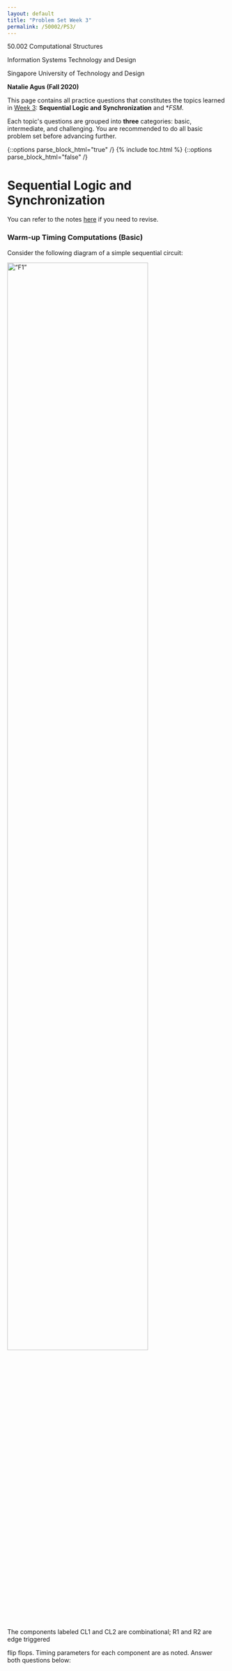 ```yaml
---
layout: default
title: "Problem Set Week 3"
permalink: /50002/PS3/
---
```

50.002 Computational Structures 

Information Systems Technology and Design 

Singapore University of Technology and Design 

**Natalie Agus (Fall 2020)**


This page contains all practice questions that constitutes the topics learned in <ins>Week 3</ins>: **Sequential Logic and Synchronization** and **FSM*. 

Each topic's questions are grouped into **three** categories: basic, intermediate, and challenging. You are recommended to do all basic problem set before advancing further. 



{::options parse_block_html="true" /}
{% include toc.html %}
{::options parse_block_html="false" /}


# Sequential Logic and Synchronization

You can refer to the notes <a href="https://natalieagus.github.io/50002/sequential_logic" target="_blank">here</a> if you need to revise. 

### Warm-up Timing Computations (Basic)
  

Consider the following diagram of a simple sequential circuit:

<img src="https://www.dropbox.com/s/63cip82ur4u3y64/Q1.png?raw=1"  alt=“F1”  width="80%" height = "80%">
  

The components labeled CL1 and CL2 are combinational; R1 and R2 are edge triggered

flip flops. Timing parameters for each component are as noted. Answer both questions below:

<!--stackedit_data:
eyJoaXN0b3J5IjpbMTEwODIzMzM3OSwtNjEwNDczMDE4XX0=
-->